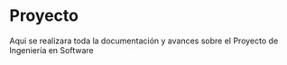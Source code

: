 # Proyecto
Aqui se realizara toda la documentación y avances sobre el Proyecto de Ingeniería en Software 
